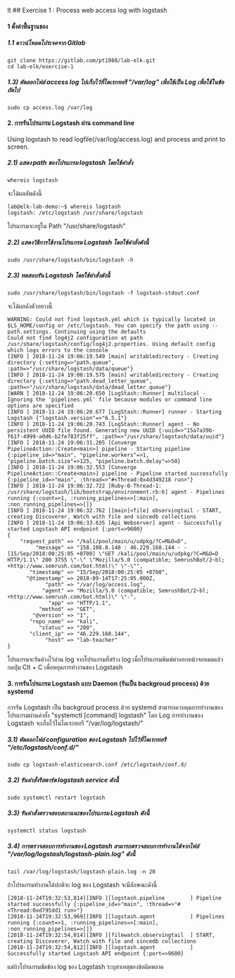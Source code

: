 lt ## Exercise 1 : Process web access log with logstash

#### 1 ตั้งค่าพื้่นฐานของ

##### 1.1 ดาวน์โหลดโปรเจคจาก Gitlab  
```
git clone https://gitlab.com/pt1988/lab-elk.git
cd lab-elk/exercise-1
```

##### 1.3) คัดลอกไฟล์ access log ไปเก็บไว้ที่ไดเรกทอรี "/var/log" เพื่อใช้เป็น Log เพื่อใช้ในข้อถัดไป
```
sudo cp access.log /var/log
```

#### 2. การรันโปรแกรม Logstash ผ่าน command line
Using logstash to read logfile(/var/log/access.log) and process and print to screen.

##### 2.1) แสดง path ของโปรแกรม logstash โดยใช้คำสั่ง
```
whereis logstash
```
จะได้ผลลัพดังนี้
```
lab@elk-lab-demo:~$ whereis logstash
logstash: /etc/logstash /usr/share/logstash
```
โปรแกรมจะอยู่ใน Path "/usr/share/logstash"

##### 2.2) แสดงวิธีการใช้งานโปรแกรม Logstash โดยใช้คำสั่งดังนี้
```
sudo /usr/share/logstash/bin/logstash -h
```

##### 2.3) ทดสอบรัน Logstash โดยใช้คำสั่งดังนี้
```
sudo /usr/share/logstash/bin/logstash -f logstash-stdout.conf
```
จะได้ผลดังตัวอยางนี้ 
```
WARNING: Could not find logstash.yml which is typically located in $LS_HOME/config or /etc/logstash. You can specify the path using --path.settings. Continuing using the defaults
Could not find log4j2 configuration at path /usr/share/logstash/config/log4j2.properties. Using default config which logs errors to the console
[INFO ] 2018-11-24 19:06:19.549 [main] writabledirectory - Creating directory {:setting=>"path.queue", :path=>"/usr/share/logstash/data/queue"}
[INFO ] 2018-11-24 19:06:19.575 [main] writabledirectory - Creating directory {:setting=>"path.dead_letter_queue", :path=>"/usr/share/logstash/data/dead_letter_queue"}
[WARN ] 2018-11-24 19:06:20.650 [LogStash::Runner] multilocal - Ignoring the 'pipelines.yml' file because modules or command line options are specified
[INFO ] 2018-11-24 19:06:20.677 [LogStash::Runner] runner - Starting Logstash {"logstash.version"=>"6.5.1"}
[INFO ] 2018-11-24 19:06:20.743 [LogStash::Runner] agent - No persistent UUID file found. Generating new UUID {:uuid=>"15a7a39b-f61f-4999-a0d6-b2fe783f25ff", :path=>"/usr/share/logstash/data/uuid"}
[INFO ] 2018-11-24 19:06:31.205 [Converge PipelineAction::Create<main>] pipeline - Starting pipeline {:pipeline_id=>"main", "pipeline.workers"=>1, "pipeline.batch.size"=>125, "pipeline.batch.delay"=>50}
[INFO ] 2018-11-24 19:06:32.553 [Converge PipelineAction::Create<main>] pipeline - Pipeline started successfully {:pipeline_id=>"main", :thread=>"#<Thread:0x4d349218 run>"}
[INFO ] 2018-11-24 19:06:32.722 [Ruby-0-Thread-1: /usr/share/logstash/lib/bootstrap/environment.rb:6] agent - Pipelines running {:count=>1, :running_pipelines=>[:main], :non_running_pipelines=>[]}
[INFO ] 2018-11-24 19:06:32.762 [[main]<file] observingtail - START, creating Discoverer, Watch with file and sincedb collections
[INFO ] 2018-11-24 19:06:33.635 [Api Webserver] agent - Successfully started Logstash API endpoint {:port=>9600}
{
    "request_path" => "/kali/pool/main/u/udpkg/?C=M&O=D",
         "message" => "158.108.8.148 : 46.229.168.144 - - [15/Sep/2018:00:25:05 +0700] \"GET /kali/pool/main/u/udpkg/?C=M&O=D HTTP/1.1\" 200 3755 \"-\" \"Mozilla/5.0 (compatible; SemrushBot/2~bl; +http://www.semrush.com/bot.html)\" \"-\"",
       "timestamp" => "15/Sep/2018:00:25:05 +0700",
      "@timestamp" => 2018-09-14T17:25:05.000Z,
            "path" => "/var/log/access.log",
           "agent" => "Mozilla/5.0 (compatible; SemrushBot/2~bl; +http://www.semrush.com/bot.html)\" \"-",
             "app" => "HTTP/1.1",
          "method" => "GET",
        "@version" => "1",
       "repo_name" => "kali",
          "status" => "200",
       "client_ip" => "46.229.168.144",
            "host" => "lab-teacher"
}
```
โปรแกรมจะรันค้างไว้อ่าน log จากโปรแกรมที่สร้าง log เมื่อโปรแกรมพิมพ์ค่าออกหน้าจอหมดแล้วกดปุ่ม Clt + C เพื่อหยุดการทำงานของ Logstash


#### 3. การรันโปรแกรม Logstash แบบ Daemon (รันเป็น backgroud process) ด้วย systemd 
การรัน Logstash เป็น backgroud process ด้วย systemd สามารถควบคุมการทำงานของโปรแกรมผ่านคำสั่ง "systemctl [command] logstash"
โดย Log การทำงานของ Logstash จะเก็บไว้ในไดเรกทอรี "/var/log/logstash/"

##### 3.1) คัดลอกไฟล์ configuration ของ Logstash ไปไว้ที่ไดเรกทอรี "/etc/logstash/conf.d/"
```
sudo cp logstash-elasticsearch.conf /etc/logstash/conf.d/
```

##### 3.2) รันคำสั่งรีสตาร์ต logstash service ดังนี้
```
sudo systemctl restart logstash
```

##### 3.3) รันคำสั่งตรวจสอบสถานนะของโปรแกรม Logstash ดังนี้
```
systemctl status logstash
```

##### 3.4) การตรวจสอบการทำงานของ Logstash สามารถตรวจสอบการทำงานได้จากไฟล์ "/var/log/logstash/logstash-plain.log" ดังนี้
```
tail /var/log/logstash/logstash-plain.log -n 20 
```
ถ้าโปรแกรมทำงานได้ปกติจะ log ของ Logstash จะมีลักษณะดังนี้
```
[2018-11-24T19:32:53,814][INFO ][logstash.pipeline        ] Pipeline started successfully {:pipeline_id=>"main", :thread=>"#<Thread:0xd795dd1 run>"}
[2018-11-24T19:32:53,969][INFO ][logstash.agent           ] Pipelines running {:count=>1, :running_pipelines=>[:main], :non_running_pipelines=>[]}
[2018-11-24T19:32:54,014][INFO ][filewatch.observingtail  ] START, creating Discoverer, Watch with file and sincedb collections
[2018-11-24T19:32:54,812][INFO ][logstash.agent           ] Successfully started Logstash API endpoint {:port=>9600}
```

แต่ถ้าโปรแกรมขัดข้อง log ของ Logstash ระบุสาเหตุของข้อผิดพลาด
